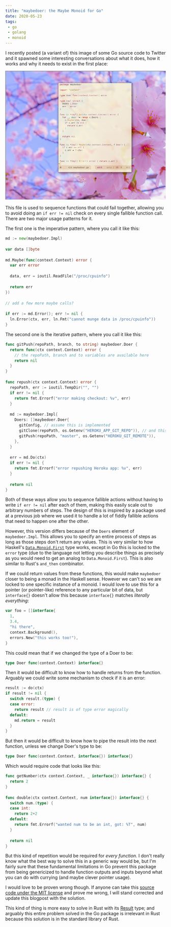 ```yaml
---
title: "maybedoer: the Maybe Monoid for Go"
date: 2020-05-23
tags:
 - go
 - golang
 - monoid
---
```


I recently posted (a variant of) this image of some Go source code to Twitter
and it spawned some interesting conversations about what it does, how it works
and why it needs to exist in the first place:

![the source code of package maybedoer](/static/blog/maybedoer.png)

This file is used to sequence functions that could fail together, allowing you
to avoid doing an `if err != nil` check on every single fallible function call.
There are two major usage patterns for it.

The first one is the imperative pattern, where you call it like this:

```go
md := new(maybedoer.Impl)

var data []byte

md.Maybe(func(context.Context) error {
  var err error
 
  data, err = ioutil.ReadFile("/proc/cpuinfo")
 
  return err
})

// add a few more maybe calls?

if err := md.Error(); err != nil {
  ln.Error(ctx, err, ln.Fmt("cannot munge data in /proc/cpuinfo"))
}
```

The second one is the iterative pattern, where you call it like this:

```go
func gitPush(repoPath, branch, to string) maybedoer.Doer {
  return func(ctx context.Context) error {
    // the repoPath, branch and to variables are available here
    return nil
  }
}

func repush(ctx context.Context) error {
  repoPath, err := ioutil.TempDir("", "")
  if err != nil {
    return fmt.Errorf("error making checkout: %v", err)
  }

  md := maybedoer.Impl{
    Doers: []maybedoer.Doer{
      gitConfig, // assume this is implemented
      gitClone(repoPath, os.Getenv("HEROKU_APP_GIT_REPO")), // and this too
      gitPush(repoPath, "master", os.Getenv("HEROKU_GIT_REMOTE")),
    },
  }
  
  err = md.Do(ctx)
  if err != nil {
    return fmt.Errorf("error repushing Heroku app: %v", err)
  }
  
  return nil
}
```

Both of these ways allow you to sequence fallible actions without having to
write `if err != nil` after each of them, making this easily scale out to
arbitrary numbers of steps. The design of this is inspired by a package used at
a previous job where we used it to handle a lot of fiddly fallible actions that
need to happen one after the other.

However, this version differs because of the `Doers` element of
`maybedoer.Impl`. This allows you to specify an entire process of steps as long
as those steps don't return any values. This is very similar to how Haskell's
[`Data.Monoid.First`](https://hackage.haskell.org/package/base-4.14.0.0/docs/Data-Monoid.html#t:First)
type works, except in Go this is locked to the `error` type (due to the language
not letting you describe things as precisely as you would need to get an analog
to `Data.Monoid.First`). This is also similar to Rust's `and_then` combinator.

If we could return values from these functions, this would make `maybedoer`
closer to being a monad in the Haskell sense. However we can't so we are locked
to one specific instance of a monoid. I would love to use this for a pointer (or
pointer-like) reference to any particular bit of data, but `interface{}` doesn't
allow this because `interface{}` matches _literally everything_:

```go
var foo = []interface{
  1,
  3.4,
  "hi there",
  context.Background(),
  errors.New("this works too!"),
}
```

This could mean that if we changed the type of a Doer to be:

```go
type Doer func(context.Context) interface{}
```

Then it would be difficult to know how to handle returns from the function.
Arguably we could write some mechanism to check if it is an error:

```go
result := do(ctx)
if result != nil {
  switch result.(type) {
  case error:
    return result // result is of type error magically
  default:
    md.return = result
  }
}
```

But then it would be difficult to know how to pipe the result into the next
function, unless we change Doer's type to be:

```go
type Doer func(context.Context, interface{}) interface{}
```

Which would require code that looks like this:

```go
func getNumber(ctx context.Context, _ interface{}) interface{} {
  return 2
}

func double(ctx context.Context, num interface{}) interface{} {
  switch num.(type) {
  case int:
    return 2+2
  default:
    return fmt.Errorf("wanted num to be an int, got: %T", num)
  }
  
  return nil
}
```

But this kind of repetition would be required for _every function_. I don't
really know what the best way to solve this in a generic way would be, but I'm
fairly sure that these fundamental limitations in Go prevent this package from
being genericized to handle function outputs and inputs beyond what you can do
with currying (and maybe clever pointer usage).

I would love to be proven wrong though. If anyone can take this [source code
under the MIT license](/static/blog/maybedoer.go) and prove me wrong, I will
stand corrected and update this blogpost with the solution. 

This kind of thing is more easy to solve in Rust with its
[Result](https://doc.rust-lang.org/std/result/) type; and arguably this entire
problem solved in the Go package is irrelevant in Rust because this solution is
in the standard library of Rust.
